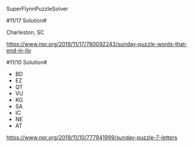 SuperFlynnPuzzleSolver

#11/17 Solution#

Charleston, SC

https://www.npr.org/2019/11/17/780092243/sunday-puzzle-words-that-end-in-llo


#11/10 Solution#

* BD
* EZ
* QT
* VU
* KG
* SA
* IC
* NE
* AT

https://www.npr.org/2019/11/10/777941999/sunday-puzzle-7-letters

